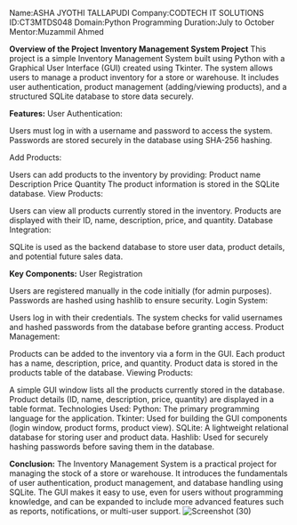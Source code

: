 Name:ASHA JYOTHI TALLAPUDI
Company:CODTECH IT SOLUTIONS
ID:CT3MTDS048
Domain:Python Programming
Duration:July to October
Mentor:Muzammil Ahmed

**Overview of the Project**
**Inventory Management System Project**
This project is a simple Inventory Management System built using Python with a Graphical User Interface (GUI) created using Tkinter. The system allows users to manage a product inventory for a store or warehouse. It includes user authentication, product management (adding/viewing products), and a structured SQLite database to store data securely.

**Features:**
User Authentication:

Users must log in with a username and password to access the system.
Passwords are stored securely in the database using SHA-256 hashing.

Add Products:

Users can add products to the inventory by providing:
Product name
Description
Price
Quantity
The product information is stored in the SQLite database.
View Products:

Users can view all products currently stored in the inventory.
Products are displayed with their ID, name, description, price, and quantity.
Database Integration:

SQLite is used as the backend database to store user data, product details, and potential future sales data.

**Key Components:**
User Registration

Users are registered manually in the code initially (for admin purposes).
Passwords are hashed using hashlib to ensure security.
Login System:

Users log in with their credentials.
The system checks for valid usernames and hashed passwords from the database before granting access.
Product Management:

Products can be added to the inventory via a form in the GUI.
Each product has a name, description, price, and quantity.
Product data is stored in the products table of the database.
Viewing Products:

A simple GUI window lists all the products currently stored in the database.
Product details (ID, name, description, price, quantity) are displayed in a table format.
Technologies Used:
Python: The primary programming language for the application.
Tkinter: Used for building the GUI components (login window, product forms, product view).
SQLite: A lightweight relational database for storing user and product data.
Hashlib: Used for securely hashing passwords before saving them in the database.

**Conclusion:**
The Inventory Management System is a practical project for managing the stock of a store or warehouse. It introduces the fundamentals of user authentication, product management, and database handling using SQLite. The GUI makes it easy to use, even for users without programming knowledge, and can be expanded to include more advanced features such as reports, notifications, or multi-user support.
![Screenshot (30)](https://github.com/user-attachments/assets/4dfd4d6d-3f51-4180-8b07-c08789ae24f2)






